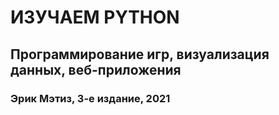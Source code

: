 # ИЗУЧАЕМ PYTHON
## Программирование игр, визуализация данных, веб-приложения

### Эрик Мэтиз, 3-е издание, 2021
